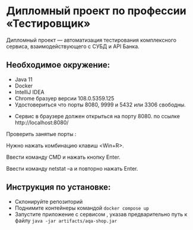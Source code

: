 # Дипломный проект по профессии «Тестировщик» 

Дипломный проект — автоматизация тестирования комплексного сервиса, взаимодействующего с СУБД и API Банка.

## Необходимое окружение:
- Java 11
- Docker
- IntelliJ IDEA
- Chrome бразуер версии 108.0.5359.125 
- Удостовериться что порты 8080, 9999 и 5432 или 3306 свободны.

* Сервис в браузере должен открыться на порту 8080.
по ссылке http://localhost:8080/

Проверить занятые порты :

Нужно нажать комбинацию клавиш <Win+R>.

Ввести команду CMD и нажать кнопку Enter.

Ввести команду netstat –a и повторно нажать Enter.

## Инструкция по установке:
- Склонируйте репозиторий 
- Поднимите контейнеры командой `docker compose up `
- Запустите приложение с сервисом , указав предварительно путь к файлу  ` java -jar artifacts/aqa-shop.jar `
